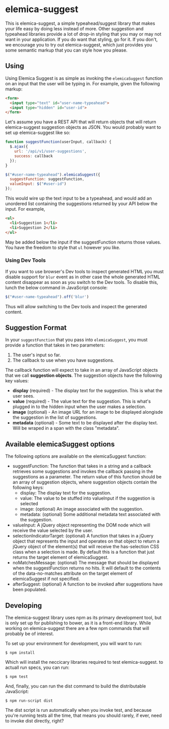 # elemica-suggest

This is elemica-suggest, a simple typeahead/suggest library that makes your life easy by doing less
instead of more. Other suggestion and typeahead libraries provide a lot of drop-in styling that you
may or may not want in your application. If you do want that styling, go for it. If you don't, we
encourage you to try out elemica-suggest, which just provides you some semantic markup that you can
style how you please.

## Using

Using Elemica Suggest is as simple as invoking the `elemicaSuggest` function on an input that the
user will be typing in. For example, given the following markup:

```html
<form>
  <input type="text" id="user-name-typeahead">
  <input type="hidden" id="user-id">
</form>
```

Let's assume you have a REST API that will return objects that will return elemica-suggest
suggestion objects as JSON. You would probably want to set up elemica-suggest like so:

```javascript
function suggestFunction(userInput, callback) {
  $.ajax({
    url: '/api/v1/user-suggestions',
    success: callback
  });
}

$("#user-name-typeahead").elemicaSuggest({
  suggestFunction: suggestFunction,
  valueInput: $("#user-id")
});
```

This would wire up the text input to be a typeahead, and would add an unordered list
containing the suggestions returned by your API below the input. For example,

```html
<ul>
  <li>Suggestion 1</li>
  <li>Suggestion 2</li>
</ul>
```

May be added below the input if the suggestFunction returns those values. You have the freedom
to style that `ul` however you like.

### Using Dev Tools

If you want to use browser's Dev tools to inspect generated HTML you must disable support for `blur` event
as in other case the whole generated HTML content disappear as soon as you switch to the Dev tools.
To disable this, lunch the below command in JavaScript console:

```javascript
$("#user-name-typeahead").off('blur')
```

Thus will allow switching to the Dev tools and inspect the generated content.

## Suggestion Format

In your `suggestFunction` that you pass into `elemicaSuggest`, you must provide a function
that takes in two parameters:

1. The user's input so far.
2. The callback to use when you have suggestions.

The callback function will expect to take in an array of JavaScript objects that we call
**suggestion objects**. The suggestion objects have the following key values:

* **display** (required) - The display text for the suggestion. This is what the user sees.
* **value** (required) - The value text for the suggestion. This is what's plugged in to the hidden
  input when the user makes a selection.
* **image** (optional) - An image URL for an image to be displayed alongisde the suggestion in
  the list of suggestions.
* **metadata** (optional) - Some text to be displayed after the display text. Will be wraped in a
  span with the class "metadata".

## Available elemicaSuggest options

The following options are available on the elemicaSuggest function:

- suggestFunction: The function that takes in a string and a callback
  retrieves some suggestions and invokes the callback passing in the
  suggestions as a parameter. The return value of this function should be
  an array of suggestion objects, where suggestion objects contain the following
  keys:
  - display: The display text for the suggestion.
  - value: The value to be stuffed into valueInput if the suggestion is selected
  - image: (optional) An image associated with the suggestion.
  - metadata: (optional) Some additional metadata text associated with the suggestion.
- valueInput: A jQuery object representing the DOM node which will receive
  the value selected by the user.
- selectionIndicatorTarget: (optional) A function that takes in a jQuery object that represents
  the input and operates on that object to return a jQuery object of the element(s)
  that will receive the has-selection CSS class when a selection is made. By default
  this is a function that just returns the target element of elemicaSuggest.
- noMatchesMessage: (optional) The message that should be displayed when the suggestFunction returns
  no hits. It will default to the contents of the data-no-matches attribute on the target
  element of elemicaSuggest if not specified.
- afterSuggest: (optional) A function to be invoked after suggestions have been populated.

## Developing

The elemica-suggest library uses npm as its primary development tool, but is only set up for
publishing to bower, as it is a front-end library. While working on elemica-suggest there are
a few npm commands that will probably be of interest.

To set up your environment for development, you will want to run:

```
$ npm install
```

Which will install the neccicary libraries required to test elemica-suggest. to actuall run
specs, you can run:

```
$ npm test
```

And, finally, you can run the dist command to build the distributable JavaScript:

```
$ npm run-script dist
```

The dist script is run automatically when you invoke test, and because you're running tests
all the time, that means you should rarely, if ever, need to invoke dist directly, right?
